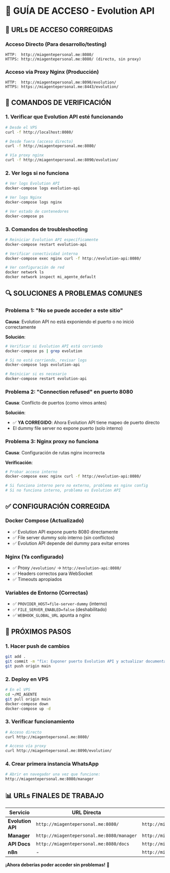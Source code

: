 # 🚀 **GUÍA DE ACCESO - Evolution API**

## 🎯 **URLs DE ACCESO CORREGIDAS**

### **Acceso Directo (Para desarrollo/testing)**
```
HTTP:  http://miagentepersonal.me:8080/
HTTPS: http://miagentepersonal.me:8080/ (directo, sin proxy)
```

### **Acceso vía Proxy Nginx (Producción)**  
```
HTTP:  http://miagentepersonal.me:8090/evolution/
HTTPS: https://miagentepersonal.me:8443/evolution/
```

## 🔧 **COMANDOS DE VERIFICACIÓN**

### **1. Verificar que Evolution API esté funcionando**
```bash
# Desde el VPS
curl -f http://localhost:8080/

# Desde fuera (acceso directo)
curl -f http://miagentepersonal.me:8080/

# Vía proxy nginx
curl -f http://miagentepersonal.me:8090/evolution/
```

### **2. Ver logs si no funciona**
```bash
# Ver logs Evolution API
docker-compose logs evolution-api

# Ver logs Nginx
docker-compose logs nginx

# Ver estado de contenedores
docker-compose ps
```

### **3. Comandos de troubleshooting**
```bash
# Reiniciar Evolution API específicamente
docker-compose restart evolution-api

# Verificar conectividad interna
docker-compose exec nginx curl -f http://evolution-api:8080/

# Ver configuración de red
docker network ls
docker network inspect mi_agente_default
```

## 🔍 **SOLUCIONES A PROBLEMAS COMUNES**

### **Problema 1: "No se puede acceder a este sitio"**

**Causa**: Evolution API no está exponiendo el puerto o no inició correctamente

**Solución**:
```bash
# Verificar si Evolution API está corriendo
docker-compose ps | grep evolution

# Si no está corriendo, revisar logs
docker-compose logs evolution-api

# Reiniciar si es necesario
docker-compose restart evolution-api
```

### **Problema 2: "Connection refused" en puerto 8080**

**Causa**: Conflicto de puertos (como vimos antes)

**Solución**: 
- ✅ **YA CORREGIDO**: Ahora Evolution API tiene mapeo de puerto directo
- El dummy file server no expone puerto (solo interno)

### **Problema 3: Nginx proxy no funciona**

**Causa**: Configuración de rutas nginx incorrecta

**Verificación**:
```bash
# Probar acceso interno
docker-compose exec nginx curl -f http://evolution-api:8080/

# Si funciona interno pero no externo, problema es nginx config
# Si no funciona interno, problema es Evolution API
```

## ✅ **CONFIGURACIÓN CORREGIDA**

### **Docker Compose (Actualizado)**
- ✅ Evolution API expone puerto 8080 directamente
- ✅ File server dummy solo interno (sin conflictos)
- ✅ Evolution API depende del dummy para evitar errores

### **Nginx (Ya configurado)**
- ✅ Proxy `/evolution/` → `http://evolution-api:8080/`
- ✅ Headers correctos para WebSocket
- ✅ Timeouts apropiados

### **Variables de Entorno (Correctas)**
- ✅ `PROVIDER_HOST=file-server-dummy` (interno)
- ✅ `FILE_SERVER_ENABLED=false` (deshabilitado)
- ✅ `WEBHOOK_GLOBAL_URL` apunta a nginx

## 🎯 **PRÓXIMOS PASOS**

### **1. Hacer push de cambios**
```bash
git add .
git commit -m "fix: Exponer puerto Evolution API y actualizar documentación"
git push origin main
```

### **2. Deploy en VPS**
```bash
# En el VPS
cd ~/MI_AGENTE
git pull origin main
docker-compose down
docker-compose up -d
```

### **3. Verificar funcionamiento**
```bash
# Acceso directo
curl http://miagentepersonal.me:8080/

# Acceso vía proxy
curl http://miagentepersonal.me:8090/evolution/
```

### **4. Crear primera instancia WhatsApp**
```bash
# Abrir en navegador una vez que funcione:
http://miagentepersonal.me:8080/manager
```

## 📊 **URLs FINALES DE TRABAJO**

| Servicio | URL Directa | URL Proxy |
|----------|-------------|-----------|
| **Evolution API** | `http://miagentepersonal.me:8080/` | `http://miagentepersonal.me:8090/evolution/` |
| **Manager** | `http://miagentepersonal.me:8080/manager` | `http://miagentepersonal.me:8090/evolution/manager` |
| **API Docs** | `http://miagentepersonal.me:8080/docs` | `http://miagentepersonal.me:8090/evolution/docs` |
| **n8n** | - | `http://miagentepersonal.me:8090/` |

**¡Ahora deberías poder acceder sin problemas!** 🎉